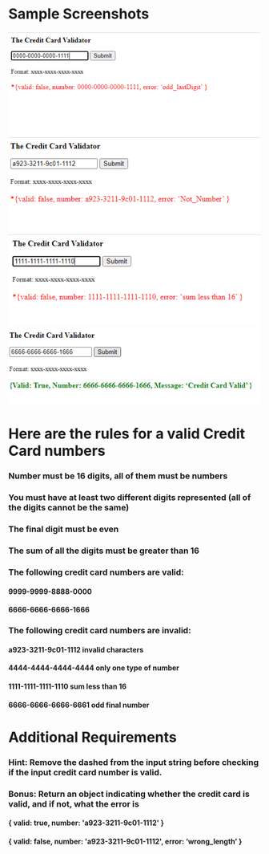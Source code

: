 # Sample Screenshots
![](images/Capture1.PNG)
![](images/Capture2.PNG)
![](images/Capture3.PNG)
![](images/Capture4.PNG)
# Here are the rules for a valid Credit Card numbers
### Number must be 16 digits, all of them must be numbers
### You must have at least two different digits represented (all of the digits cannot be the same)
### The final digit must be even
### The sum of all the digits must be greater than 16
### The following credit card numbers are valid:
#### 9999-9999-8888-0000
#### 6666-6666-6666-1666
### The following credit card numbers are invalid:
#### a923-3211-9c01-1112 invalid characters
#### 4444-4444-4444-4444 only one type of number
#### 1111-1111-1111-1110 sum less than 16
#### 6666-6666-6666-6661 odd final number

# Additional Requirements
### Hint: Remove the dashed from the input string before checking if the input credit card number is valid.
### Bonus: Return an object indicating whether the credit card is valid, and if not, what the error is 
#### { valid: true, number: 'a923-3211-9c01-1112' } 
#### { valid: false, number: 'a923-3211-9c01-1112', error: ‘wrong_length’ }


